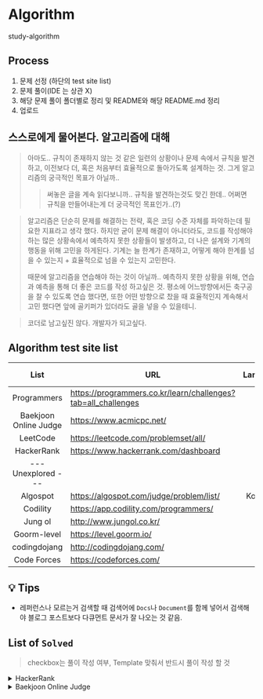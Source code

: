 # Algorithm
study-algorithm

## Process
1. 문제 선정 (하단의 test site list)
2. 문제 풀이(IDE 는 상관 X)
3. 해당 문제 풀이 폴더별로 정리 및 README와 해당 README.md 정리
4. 업로드

## 스스로에게 물어본다. 알고리즘에 대해  
> 아마도.. 규칙이 존재하지 않는 것 같은 일련의 상황이나 문제 속에서 규칙을 발견하고, 이전보다 더, 혹은 처음부터 효율적으로 돌아가도록 설계하는 것.
> 그게 알고리즘의 궁극적인 목표가 아닐까..
>> 써놓은 글을 계속 읽다보니까.. 규칙을 발견하는것도 맞긴 한데.. 어쩌면 규칙을 만들어내는게 더 궁극적인 목표인가..(?)

> 알고리즘은 단순히 문제를 해결하는 전략, 혹은 코딩 수준 자체를 파악하는데 필요한 지표라고 생각 했다.
> 하지만 굳이 문제 해결이 아니더라도, 코드를 작성해야하는 많은 상황속에서 예측하지 못한 상황들이 발생하고, 더 나은 설계와 기계의 행동을 위해 고민을 하게된다.
> 기계는 늘 한계가 존재하고, 어떻게 해야 한계를 넘을 수 있는지 + 효율적으로 넘을 수 있는지 고민한다.
>
> 때문에 알고리즘을 연습해야 하는 것이 아닐까.. 예측하지 못한 상황을 위해, 연습과 예측을 통해 더 좋은 코드를 작성 하고싶은 것.
> 평소에 어느방향에서든 축구공을 찰 수 있도록 연습 했다면, 또한 어떤 방향으로 찼을 때 효율적인지 계속해서 고민 했다면 앞에 골키퍼가 있더라도 골을 넣을 수 있을테니.

> 코더로 남고싶진 않다. 개발자가 되고싶다.

## Algorithm test site list
|         List          | URL                                                           | Language | Remarks(Notes) |         My own         |
| :-------------------: | ------------------------------------------------------------- | :------: | :------------: | :--------------------: |
|      Programmers      | https://programmers.co.kr/learn/challenges?tab=all_challenges |   Kor    |                |                        |
| Baekjoon Online Judge | https://www.acmicpc.net/                                      |   Kor    |                |  [Link][my_Baekjoon]   |
|       LeetCode        | https://leetcode.com/problemset/all/                          |   Eng    |                |  [Link][my_Leetcode]   |
|      HackerRank       | https://www.hackerrank.com/dashboard                          |   Eng    |                | [Link][my_Programmers] |
|  --- Unexplored ---   |                                                               |          |                |                        |
|       Algospot        | https://algospot.com/judge/problem/list/                      | Kor+Eng  |                |  [Link][my_Algospot]   |
|       Codility        | https://app.codility.com/programmers/                         |   Eng    |                |                        |
|        Jung ol        | http://www.jungol.co.kr/                                      |   Kor    |                |                        |
|      Goorm-level      | https://level.goorm.io/                                       |   Kor    |                |                        |
|     codingdojang      | http://codingdojang.com/                                      |   Kor    |                |                        |
|      Code Forces      | https://codeforces.com/                                       |   Eng    |                |                        |

[my_Baekjoon]: https://www.acmicpc.net/user/dnr1105
[my_Programmers]: https://www.hackerrank.com/dnr1105
[my_Algospot]: https://algospot.com/user/profile/92448
[my_Leetcode]: https://leetcode.com/dnr1105/

## :bulb: Tips
- 레퍼런스나 모르는거 검색할 때 검색어에 `Docs`나 `Document`를 함께 넣어서 검색해야 블로그 포스트보다 다큐먼트 문서가 잘 나오는 것 같음.

## List of `Solved`
> checkbox는 풀이 작성 여부, Template 맞춰서 반드시 풀이 작성 할 것



<details><summary>HackerRank</summary>

- [x] []()

</details>

<details><summary>Baekjoon Online Judge</summary>

- [x] [01110 : 더하기 사이클](./baekjoon/01110)
- [x] [01152 : 단어의 개수](./baekjoon/01152)
- [x] [01157 : 단어 공부 (O)](./baekjoon/01157)
- [x] [01546 : 평균](./baekjoon/01546)
- [x] [02438 : 별 찍기 - 1](./baekjoon/02438)
- [x] [02439 : 별 찍기 - 2](./baekjoon/02439)
- [x] [02557 : Hello World](./baekjoon/02557)
- [x] [02562 : 최댓값](./baekjoon/02562)
- [x] [02577 : 숫자의 개수](./baekjoon/02577)
- [x] [02675 : 문자열 반복](./baekjoon/02675)
- [x] [02869 : 달팽이는 올라가고 싶다 (O)](./baekjoon/02869)
- [x] [02908 : 상수](./baekjoon/02908)
- [x] [02920 : 음계](./baekjoon/02920)
- [x] [03052 : 나머지](./baekjoon/03052)
- [x] [04153 : 직각삼각형](./baekjoon/04153)
- [x] [04344 : 평균은 넘겠지](./baekjoon/04344)
- [x] [07287 : 등록](./baekjoon/07287)
- [x] [08958 : OX퀴즈](./baekjoon/08958)
- [x] [10171 : 고양이](./baekjoon/10171)
- [x] [10172 : 개](./baekjoon/10172)
- [x] [10718 : We love kriii](./baekjoon/10718)
- [x] [10809 : 알파벳 찾기](./baekjoon/10809)
- [x] [10818 : 최소, 최대](./baekjoon/10818)
- [x] [10871 : X보다 작은 수](./baekjoon/10871)
- [x] [10951 : A+B - 4](./baekjoon/10951)
- [x] [10952 : A+B - 5](./baekjoon/10952)
- [x] [11654 : 아스키 코드](./baekjoon/11654)
- [x] [11720 : 숫자의 합](./baekjoon/11720)

</details>

[/Baekjoon]: ./baekjoon
[/Programmers]: ./programmers
[/HackerRank]: ./hackerrank
